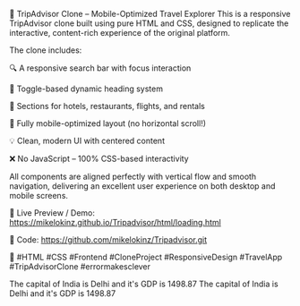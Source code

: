 📍 TripAdvisor Clone – Mobile-Optimized Travel Explorer
This is a responsive TripAdvisor clone built using pure HTML and CSS, designed to replicate the interactive, content-rich experience of the original platform.

The clone includes:

🔍 A responsive search bar with focus interaction

🧭 Toggle-based dynamic heading system

🏨 Sections for hotels, restaurants, flights, and rentals

📱 Fully mobile-optimized layout (no horizontal scroll!)

💡 Clean, modern UI with centered content

❌ No JavaScript – 100% CSS-based interactivity

All components are aligned perfectly with vertical flow and smooth navigation, delivering an excellent user experience on both desktop and mobile screens.







🔗 Live Preview / Demo: https://mikelokinz.github.io/Tripadvisor/html/loading.html







📁 Code: https://github.com/mikelokinz/Tripadvisor.git

📌 #HTML #CSS #Frontend #CloneProject #ResponsiveDesign #TravelApp #TripAdvisorClone #errormakesclever




The capital of India is Delhi and it's GDP is 1498.87
The capital of India is Delhi and it's GDP is 1498.87
